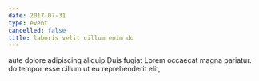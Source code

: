 ```yaml
---
date: 2017-07-31
type: event
cancelled: false
title: laboris velit cillum enim do
---
```

aute dolore adipiscing aliquip Duis fugiat Lorem occaecat magna pariatur. do tempor esse cillum ut eu reprehenderit elit,